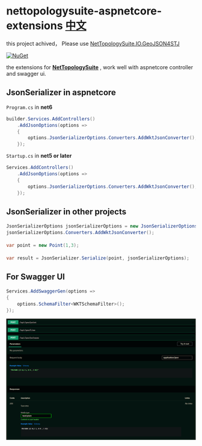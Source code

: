 # nettopologysuite-aspnetcore-extensions [中文](./README.zh.md)

this project achived， Please use [NetTopologySuite.IO.GeoJSON4STJ](https://www.nuget.org/packages/NetTopologySuite.IO.GeoJSON4STJ)

[![NuGet](https://img.shields.io/nuget/vpre/NetTopologySuite.AspNetCore.Extensions.svg)](https://www.nuget.org/packages/NetTopologySuite.AspNetCore.Extensions)

the extensions for **[NetTopologySuite](https://www.nuget.org/packages/NetTopologySuite/)** , work well with aspnetcore controller and swagger ui.

## JsonSerializer in aspnetcore

`Program.cs` in **net6** 

```csharp
builder.Services.AddControllers()
    .AddJsonOptions(options =>
    {
        options.JsonSerializerOptions.Converters.AddWktJsonConverter();
    });
```

`Startup.cs` in **net5 or later**

```csharp
Services.AddControllers()
    .AddJsonOptions(options =>
    {
        options.JsonSerializerOptions.Converters.AddWktJsonConverter();
    });
```

## JsonSerializer in other projects

```csharp
JsonSerializerOptions jsonSerializerOptions = new JsonSerializerOptions();
jsonSerializerOptions.Converters.AddWktJsonConverter();

var point = new Point(1,3);

var result = JsonSerializer.Serialize(point, jsonSerializerOptions);
```

## For Swagger UI

```csharp
Services.AddSwaggerGen(options =>
{
    options.SchemaFilter<WKTSchemaFilter>();
});
```

![](./doc/imgs/swaggerui.png)
